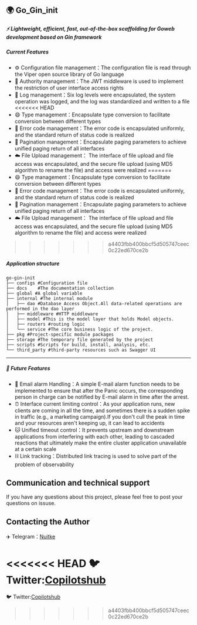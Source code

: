 ## 🌍 Go_Gin_init

##### ⚡️ Lightweight, efficient, fast, out-of-the-box scaffolding for Goweb development based on Gin framework

##### Current Features

- ⚙️ Configuration file management：The configuration file is read through the Viper open source library of Go language
- 🔐 Authority management：The JWT middleware is used to implement the restriction of user interface access rights
- 📒 Log management：Six log levels were encapsulated, the system operation was logged, and the log was standardized and written to a file
<<<<<<< HEAD
-  😄 Type management：Encapsulate type conversion to facilitate conversion between different types
-  🙅 Error code management：The error code is encapsulated uniformly, and the standard return of status code is realized
-  📁 Pagination management：Encapsulate paging parameters to achieve unified paging return of all interfaces
-  ☁️ File Upload management： The interface of file upload and file access was encapsulated, and the secure file upload (using MD5 algorithm to rename the file) and access were realized
=======
- 😄 Type management：Encapsulate type conversion to facilitate conversion between different types
- 🙅 Error code management：The error code is encapsulated uniformly, and the standard return of status code is realized
- 📁 Pagination management：Encapsulate paging parameters to achieve unified paging return of all interfaces
- ☁️ File Upload management： The interface of file upload and file access was encapsulated, and the secure file upload (using MD5 algorithm to rename the file) and access were realized
>>>>>>> a4403fbb400bbcf5d505747ceec0c22ed670ce2b

##### Application structure

```shell
go-gin-init
├── configs #Configuration file
├── docs	#The documentation collection
├── global #A global variable
├── internal #The internal module
│   ├── dao #Database Access Object.All data-related operations are performed in the dao layer
│   ├── middleware #HTTP middleware
│   ├── model #This is the model layer that holds Model objects.
│   ├── routers #routing logic
│   └── service #The core business logic of the project.
├── pkg #Project-specific module packages
├── storage #The temporary file generated by the project
├── scripts #Scripts for build, install, analysis, etc.
└── third_party #third-party resources such as Swagger UI
```



----

##### 🚗 Future Features

- 📧 Email alarm Handling：A simple E-mail alarm function needs to be implemented to ensure that after the Panic occurs, the corresponding person in charge can be notified by E-mail alarm in time after the arrest.
- ⏰ Interface current limiting control：As your application runs, new clients are coming in all the time, and sometimes there is a sudden spike in traffic (e.g., a marketing campaign).If you don't cull the peak in time and your resources aren't keeping up, it can lead to accidents
- 🐱 Unified timeout control：It prevents upstream and downstream applications from interfering with each other, leading to cascaded reactions that ultimately make the entire cluster application unavailable at a certain scale
- ⛓️ Link tracking：Distributed link tracing is used to solve part of the problem of observability

## Communication and technical support

If you have any questions about this project, please feel free to post your questions on issuse.

## Contacting the Author

✈️ Telegram：[Nuitke](https://t.me/nuitke)

<<<<<<< HEAD
🐦 Twitter:[Copilotshub](https://twitter.com/copilotshub)
=======
🐦 Twitter:[Copilotshub](https://twitter.com/copilotshub)
>>>>>>> a4403fbb400bbcf5d505747ceec0c22ed670ce2b


